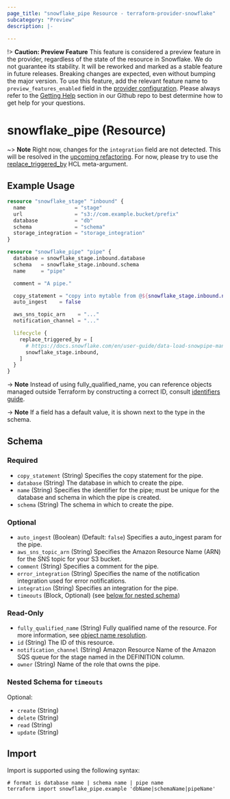 ```yaml
---
page_title: "snowflake_pipe Resource - terraform-provider-snowflake"
subcategory: "Preview"
description: |-
  
---
```


!> **Caution: Preview Feature** This feature is considered a preview feature in the provider, regardless of the state of the resource in Snowflake. We do not guarantee its stability. It will be reworked and marked as a stable feature in future releases. Breaking changes are expected, even without bumping the major version. To use this feature, add the relevant feature name to `preview_features_enabled` field in the [provider configuration](https://registry.terraform.io/providers/snowflakedb/snowflake/latest/docs#schema). Please always refer to the [Getting Help](https://github.com/snowflakedb/terraform-provider-snowflake?tab=readme-ov-file#getting-help) section in our Github repo to best determine how to get help for your questions.

# snowflake_pipe (Resource)

~> **Note** Right now, changes for the `integration` field are not detected. This will be resolved in the [upcoming refactoring](https://github.com/snowflakedb/terraform-provider-snowflake/blob/main/ROADMAP.md#preparing-essential-ga-objects-for-the-provider-v1). For now, please try to use the [replace_triggered_by](https://developer.hashicorp.com/terraform/language/meta-arguments/lifecycle#replace_triggered_by) HCL meta-argument.

## Example Usage

```terraform
resource "snowflake_stage" "inbound" {
  name                = "stage"
  url                 = "s3://com.example.bucket/prefix"
  database            = "db"
  schema              = "schema"
  storage_integration = "storage_integration"
}

resource "snowflake_pipe" "pipe" {
  database = snowflake_stage.inbound.database
  schema   = snowflake_stage.inbound.schema
  name     = "pipe"

  comment = "A pipe."

  copy_statement = "copy into mytable from @${snowflake_stage.inbound.name}"
  auto_ingest    = false

  aws_sns_topic_arn    = "..."
  notification_channel = "..."

  lifecycle {
    replace_triggered_by = [
      # https://docs.snowflake.com/en/user-guide/data-load-snowpipe-manage#changing-the-cloud-parameters-of-the-referenced-stage
      snowflake_stage.inbound,
    ]
  }
}
```
-> **Note** Instead of using fully_qualified_name, you can reference objects managed outside Terraform by constructing a correct ID, consult [identifiers guide](../guides/identifiers_rework_design_decisions#new-computed-fully-qualified-name-field-in-resources).
<!-- TODO(SNOW-1634854): include an example showing both methods-->

-> **Note** If a field has a default value, it is shown next to the type in the schema.

<!-- schema generated by tfplugindocs -->
## Schema

### Required

- `copy_statement` (String) Specifies the copy statement for the pipe.
- `database` (String) The database in which to create the pipe.
- `name` (String) Specifies the identifier for the pipe; must be unique for the database and schema in which the pipe is created.
- `schema` (String) The schema in which to create the pipe.

### Optional

- `auto_ingest` (Boolean) (Default: `false`) Specifies a auto_ingest param for the pipe.
- `aws_sns_topic_arn` (String) Specifies the Amazon Resource Name (ARN) for the SNS topic for your S3 bucket.
- `comment` (String) Specifies a comment for the pipe.
- `error_integration` (String) Specifies the name of the notification integration used for error notifications.
- `integration` (String) Specifies an integration for the pipe.
- `timeouts` (Block, Optional) (see [below for nested schema](#nestedblock--timeouts))

### Read-Only

- `fully_qualified_name` (String) Fully qualified name of the resource. For more information, see [object name resolution](https://docs.snowflake.com/en/sql-reference/name-resolution).
- `id` (String) The ID of this resource.
- `notification_channel` (String) Amazon Resource Name of the Amazon SQS queue for the stage named in the DEFINITION column.
- `owner` (String) Name of the role that owns the pipe.

<a id="nestedblock--timeouts"></a>
### Nested Schema for `timeouts`

Optional:

- `create` (String)
- `delete` (String)
- `read` (String)
- `update` (String)

## Import

Import is supported using the following syntax:

```shell
# format is database name | schema name | pipe name
terraform import snowflake_pipe.example 'dbName|schemaName|pipeName'
```
